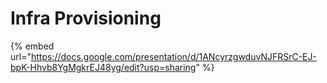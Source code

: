 # Infra Provisioning



{% embed url="https://docs.google.com/presentation/d/1ANcyrzgwduvNJFRSrC-EJ-bpK-Hhvb8YgMgkrEJ48yg/edit?usp=sharing" %}
